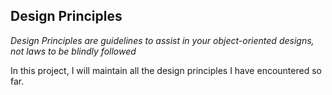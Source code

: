 ## Design Principles
_Design Principles are guidelines to assist in your object-oriented designs, not laws to be blindly followed_

In this project, I will maintain all the design principles I have encountered so far.